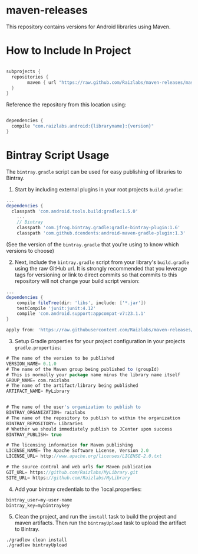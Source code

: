 maven-releases
==============

This repository contains versions for Android libraries using Maven.

# How to Include In Project

```groovy

subprojects {
  repositories {
        maven { url "https://raw.github.com/Raizlabs/maven-releases/master/releases" }
  }
}

```

Reference the repository from this location using:

```groovy

dependencies {
  compile "com.raizlabs.android:{libraryname}:{version}"
}
```
# Bintray Script Usage
The `bintray.gradle` script can be used for easy publishing of libraries to Bintray.

1. Start by including external plugins in your root projects `build.gradle`:
  ```groovy
  ...
  dependencies {
    classpath 'com.android.tools.build:gradle:1.5.0'
      ...
      // Bintray
      classpath 'com.jfrog.bintray.gradle:gradle-bintray-plugin:1.6'
      classpath 'com.github.dcendents:android-maven-gradle-plugin:1.3'
  ```
  (See the version of the `bintray.gradle` that you're using to know which versions to choose)
  
2. Next, include the `bintray.gradle` script from your library's `build.gradle` using the raw GitHub url. It is strongly recommended that you leverage tags for versioning or link to direct commits so that commits to this repository will not change your build script version:
  ```groovy
  ...
  dependencies {
      compile fileTree(dir: 'libs', include: ['*.jar'])
      testCompile 'junit:junit:4.12'
      compile 'com.android.support:appcompat-v7:23.1.1'
  }

  apply from: 'https://raw.githubusercontent.com/Raizlabs/maven-releases/bintrayScriptV2.0/bintray.gradle'
  ```

3. Setup Gradle properties for your project configuration in your projects `gradle.properties`:
  ```groovy
  # The name of the version to be published
  VERSION_NAME= 0.1.0
  # The name of the Maven group being published to (groupId)
  # This is normally your package name minus the library name itself
  GROUP_NAME= com.raizlabs
  # The name of the artifact/library being published
  ARTIFACT_NAME= MyLibrary
  
  
  # The name of the user's organization to publish to
  BINTRAY_ORGANIZATION= raizlabs
  # The name of the repository to publish to within the organization
  BINTRAY_REPOSITORY= Libraries
  # Whether we should immediately publish to JCenter upon success
  BINTRAY_PUBLISH= true

  # The licensing information for Maven publishing
  LICENSE_NAME= The Apache Software License, Version 2.0
  LICENSE_URL= http://www.apache.org/licenses/LICENSE-2.0.txt

  # The source control and web urls for Maven publication
  GIT_URL= https://github.com/Raizlabs/MyLibrary.git
  SITE_URL= https://github.com/Raizlabs/MyLibrary
```

4. Add your bintray credentials to the `local.properties:
  ```groovy
  bintray_user=my-user-name
  bintray_key=mybintraykey
  ```
  
5. Clean the project, and run the `install` task to build the project and maven artifacts. Then run the `bintrayUpload` task to upload the artifact to Bintray.
  ```
  ./gradlew clean install
  ./gradlew bintrayUpload
  ```
